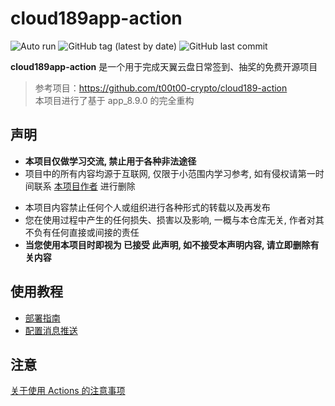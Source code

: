 # cloud189app-action
![Auto run](https://github.com/xtyuns/cloud189app-action/workflows/Auto%20run/badge.svg)
![GitHub tag (latest by date)](https://img.shields.io/github/v/tag/xtyuns/cloud189app-action?label=version)
![GitHub last commit](https://img.shields.io/github/last-commit/xtyuns/cloud189app-action?color=orange)

**cloud189app-action** 是一个用于完成天翼云盘日常签到、抽奖的免费开源项目
> 参考项目：https://github.com/t00t00-crypto/cloud189-action  
>本项目进行了基于 app_8.9.0 的完全重构


## 声明
- **本项目仅做学习交流, 禁止用于各种非法途径**
- 项目中的所有内容均源于互联网, 仅限于小范围内学习参考, 如有侵权请第一时间联系 [本项目作者](https://github.com/xtyuns) 进行删除

+ 本项目内容禁止任何个人或组织进行各种形式的转载以及再发布
+ 您在使用过程中产生的任何损失、损害以及影响, 一概与本仓库无关, 作者对其不负有任何直接或间接的责任
+ **当您使用本项目时即视为 已接受 此声明, 如不接受本声明内容, 请立即删除有关内容**

## 使用教程 
- [部署指南](docs/deploy.md)
- [配置消息推送](docs/message_push.md)


## 注意
[关于使用 Actions 的注意事项](https://github.com/xtyuns/cloud189app-action/issues/15)
